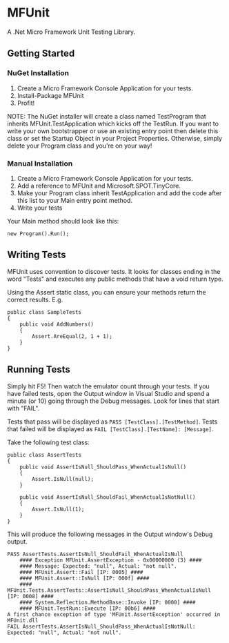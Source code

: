 MFUnit
======

A .Net Micro Framework Unit Testing Library.

Getting Started
---------------

### NuGet Installation

1. Create a Micro Framework Console Application for your tests.
2. Install-Package MFUnit
3. Profit!

NOTE: The NuGet installer will create a class named TestProgram that inherits MFUnit.TestApplication which kicks off the TestRun. If you want to write your own bootstrapper or use an existing entry point then delete this class or set the Startup Object in your Project Properties. Otherwise, simply delete your Program class and you're on your way!

### Manual Installation

1. Create a Micro Framework Console Application for your tests.
2. Add a reference to MFUnit and Microsoft.SPOT.TinyCore.
3. Make your Program class inherit TestApplication and add the code after this list to your Main entry point method.
4. Write your tests

Your Main method should look like this:

	new Program().Run();


Writing Tests
-------------

MFUnit uses convention to discover tests. It looks for classes ending in the word "Tests" and executes any public methods that have a void return type.

Using the Assert static class, you can ensure your methods return the correct results. E.g.

	public class SampleTests
	{
		public void AddNumbers()
		{
			Assert.AreEqual(2, 1 + 1);
		}
	}

Running Tests
-------------

Simply hit F5! Then watch the emulator count through your tests. If you have failed tests, open the Output window in Visual Studio and spend a minute (or 10) going through the Debug messages. Look for lines that start with "FAIL".

Tests that pass will be displayed as `PASS [TestClass].[TestMethod]`. Tests that failed will be displayed as `FAIL [TestClass].[TestName]: [Message]`.

Take the following test class:

	public class AssertTests
	{
		public void AssertIsNull_ShouldPass_WhenActualIsNull()
		{
			Assert.IsNull(null);
		}

		public void AssertIsNull_ShouldFail_WhenActualIsNotNull()
		{
			Assert.IsNull(1);
		}
	}

This will produce the following messages in the Output window's Debug output.

	PASS AssertTests.AssertIsNull_ShouldFail_WhenActualIsNull
	    #### Exception MFUnit.AssertException - 0x00000000 (3) ####
		#### Message: Expected: "null", Actual: "not null".
		#### MFUnit.Assert::Fail [IP: 0005] ####
		#### MFUnit.Assert::IsNull [IP: 000f] ####
		#### MFUnit.Tests.AssertTests::AssertIsNull_ShouldPass_WhenActualIsNull [IP: 0008] ####
		#### System.Reflection.MethodBase::Invoke [IP: 0000] ####
		#### MFUnit.TestRun::Execute [IP: 00b6] ####
	A first chance exception of type 'MFUnit.AssertException' occurred in MFUnit.dll
	FAIL AssertTests.AssertIsNull_ShouldPass_WhenActualIsNotNull: Expected: "null", Actual: "not null".
